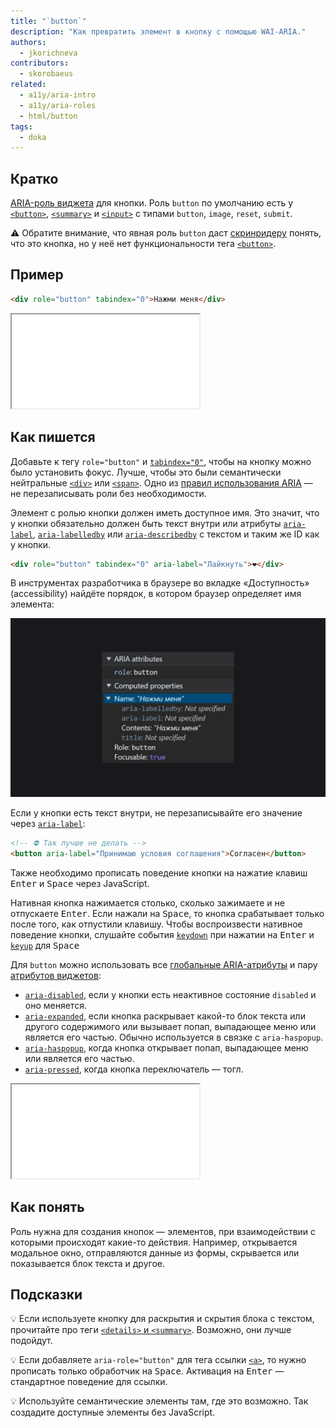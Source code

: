```yaml
---
title: "`button`"
description: "Как превратить элемент в кнопку с помощью WAI-ARIA."
authors:
  - jkorichneva
contributors:
  - skorobaeus
related:
  - a11y/aria-intro
  - a11y/aria-roles
  - html/button
tags:
  - doka
---
```


## Кратко

[ARIA-роль виджета](/a11y/aria-roles/#roli-vidzhetov) для кнопки. Роль `button` по умолчанию есть у [`<button>`](/html/button/), [`<summary>`](/html/details/) и [`<input>`](/html/input/) c типами `button`, `image`, `reset`, `submit`.

<aside>

⚠️ Обратите внимание, что явная роль `button` даст [скринридеру](/a11y/screenreaders/) понять, что это кнопка, но у неё нет функциональности тега [`<button>`](/html/button/).

</aside>

## Пример

```html
<div role="button" tabindex="0">Нажми меня</div>
```

<iframe title="Кастомная кнопка с обработчиками клавиш" src="demos/button-with-interaction/" height="150"></iframe>

## Как пишется

Добавьте к тегу `role="button"` и [`tabindex="0"`](/html/global-attrs/#tabindex), чтобы на кнопку можно было установить фокус. Лучше, чтобы это были семантически нейтральные [`<div>`](/html/div/) или [`<span>`](/html/span/). Одно из [правил использования ARIA](/a11y/aria-intro/#pravila-ispolzovaniya) — не перезаписывать роли без необходимости.

Элемент с ролью кнопки должен иметь доступное имя. Это значит, что у кнопки обязательно должен быть текст внутри или атрибуты [`aria-label`](/a11y/aria-label/), [`aria-labelledby`](/a11y/aria-labelledby/) или [`aria-describedby`](/a11y/aria-describedby/) с текстом и таким же ID как у кнопки.

```html
<div role="button" tabindex="0" aria-label="Лайкнуть">❤️</div>
```

В инструментах разработчика в браузере во вкладке «Доступность» (accessibility) найдёте порядок, в котором браузер определяет имя элемента:

![Вычисленные свойства для кастомной кнопки. У неё роль «button», на ней можно сделать фокус. Также перечислены свойства для имени — aria-labelledby, aria-label, contents и title. У трёх значения не определены, у contents значение «Нажми меня».](images/computed-name.png)

Если у кнопки есть текст внутри, не перезаписывайте его значение через [`aria-label`](/a11y/aria-label/):

```html
<!-- ⛔ Так лучше не делать -->
<button aria-label="Принимаю условия соглашения">Согласен</button>
```

Также необходимо прописать поведение кнопки на нажатие клавиш <kbd>Enter</kbd> и <kbd>Space</kbd> через JavaScript.

Нативная кнопка нажимается столько, сколько зажимаете и не отпускаете <kbd>Enter</kbd>. Если нажали на <kbd>Space</kbd>, то кнопка срабатывает только после того, как отпустили клавишу. Чтобы воспроизвести нативное поведение кнопки, слушайте события [`keydown`](/js/element-keydown/) при нажатии на <kbd>Enter</kbd> и [`keyup`](/js/element-keyup/) для <kbd>Space</kbd>

Для `button` можно использовать все [глобальные ARIA-атрибуты](/a11y/aria-attrs/#globalnye-atributy) и пару [атрибутов виджетов](/a11y/aria-attrs/#atributy-vidzhetov):

- [`aria-disabled`](/a11y/aria-disabled/), если у кнопки есть неактивное состояние `disabled` и оно меняется.
- [`aria-expanded`](/a11y/aria-expanded/), если кнопка раскрывает какой-то блок текста или другого содержимого или вызывает попап, выпадающее меню или является его частью. Обычно используется в связке с `aria-haspopup`.
- [`aria-haspopup`](/a11y/aria-haspopup/), когда кнопка открывает попап, выпадающее меню или является его частью.
- [`aria-pressed`](/a11y/aria-pressed/), когда кнопка переключатель — тогл.

<iframe title="Кнопка-переключатель" src="demos/button-toggle/" height="150"></iframe>

## Как понять

Роль нужна для создания кнопок — элементов, при взаимодействии с которыми происходят какие-то действия. Например, открывается модальное окно, отправляются данные из формы, скрывается или показывается блок текста и другое.

## Подсказки

💡 Если используете кнопку для раскрытия и скрытия блока с текстом, прочитайте про теги [`<details>` и `<summary>`](/html/details/). Возможно, они лучше подойдут.

💡 Если добавляете `aria-role="button"` для тега ссылки [`<a>`](/html/a/), то нужно прописать только обработчик на <kbd>Space</kbd>. Активация на <kbd>Enter</kbd> — стандартное поведение для ссылки.

💡 Используйте семантические элементы там, где это возможно. Так создадите доступные элементы без JavaScript.
